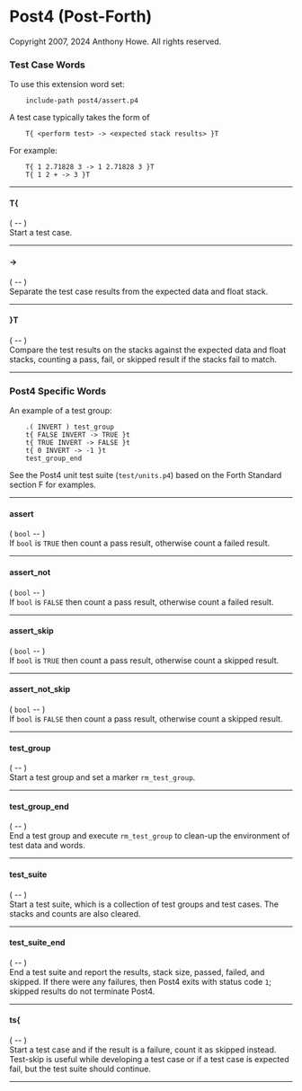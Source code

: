 Post4 (Post-Forth)
==================

Copyright 2007, 2024 Anthony Howe.  All rights reserved.


### Test Case Words

To use this extension word set:

        include-path post4/assert.p4

A test case typically takes the form of

        T{ <perform test> -> <expected stack results> }T

For example:

        T{ 1 2.71828 3 -> 1 2.71828 3 }T
        T{ 1 2 + -> 3 }T

- - -
#### T{
( -- )  
Start a test case.

- - -
#### ->
( -- )  
Separate the test case results from the expected data and float stack.

- - -
#### }T
( -- )  
Compare the test results on the stacks against the expected data and float stacks, counting a pass, fail, or skipped result if the stacks fail to match.

- - -

### Post4 Specific Words

An example of a test group:

        .( INVERT ) test_group
        t{ FALSE INVERT -> TRUE }t
        t{ TRUE INVERT -> FALSE }t
        t{ 0 INVERT -> -1 }t
        test_group_end

See the Post4 unit test suite (`test/units.p4`) based on the Forth Standard section F for examples.

- - -
#### assert
( `bool` -- )  
If `bool` is `TRUE` then count a pass result, otherwise count a failed result.

- - -
#### assert_not
( `bool` -- )  
If `bool` is `FALSE` then count a pass result, otherwise count a failed result.

- - -
#### assert_skip
( `bool` -- )  
If `bool` is `TRUE` then count a pass result, otherwise count a skipped result.

- - -
#### assert_not_skip
( `bool` -- )  
If `bool` is `FALSE` then count a pass result, otherwise count a skipped result.

- - -
#### test_group
( -- )  
Start a test group and set a marker `rm_test_group`.

- - -
#### test_group_end
( -- )  
End a test group and execute `rm_test_group` to clean-up the environment of test data and words.

- - -
#### test_suite
( -- )  
Start a test suite, which is a collection of test groups and test cases.  The stacks and counts are also cleared.

- - -
#### test_suite_end
( -- )  
End a test suite and report the results, stack size, passed, failed, and skipped.  If there were any failures, then Post4 exits with status code `1`; skipped results do not terminate Post4.

- - -
#### ts{
( -- )  
Start a test case and if the result is a failure, count it as skipped instead.  Test-skip is useful while developing a test case or if a test case is expected fail, but the test suite should continue.

- - -
